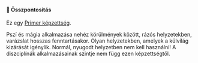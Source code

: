 #### 🔵 Összpontosítás

Ez egy [Primer képzettség](../016_primer_szekunder_ismeretek.md).

Pszí és mágia alkalmazása nehéz körülmények között, rázós helyzetekben, varázslat hosszas fenntartásakor. Olyan helyzetekben, amelyek a külvilág kizárását igénylik. Normál, nyugodt helyzetben nem kell használni! A diszciplínák alkalmazásainak szintje nem függ ezen képzettségtől.
